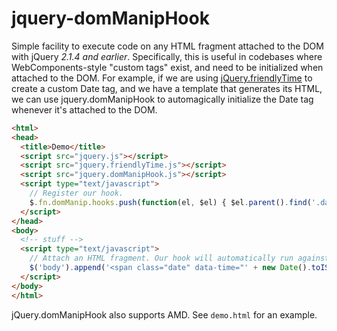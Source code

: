jquery-domManipHook
===================

Simple facility to execute code on any HTML fragment attached to the DOM with jQuery *2.1.4 and earlier*. Specifically, this is useful in codebases where WebComponents-style "custom tags" exist, and need to be initialized when attached to the DOM. For example, if we are using [jQuery.friendlyTime](https://github.com/blocvox/jquery-friendlyTime) to create a custom Date tag, and we have a template that generates its HTML, we can use jquery.domManipHook to automagically initialize the Date tag whenever it's attached to the DOM.

```html
<html>
<head>
  <title>Demo</title>
  <script src="jquery.js"></script>
  <script src="jquery.friendlyTime.js"></script>
  <script src="jquery.domManipHook.js"></script>
  <script type="text/javascript">
    // Register our hook.
    $.fn.domManip.hooks.push(function(el, $el) { $el.parent().find('.date').friendlyTime(); });  
  </script>
</head>
<body>
  <!-- stuff -->
  <script type="text/javascript">
    // Attach an HTML fragment. Our hook will automatically run against it.
    $('body').append('<span class="date" data-time="' + new Date().toISOString() + '">');
  </script>
</body>
</html>
```

jQuery.domManipHook also supports AMD. See `demo.html` for an example.
